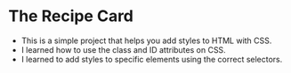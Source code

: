 # The Recipe Card

* This is a simple project that helps you add styles to HTML with CSS.
* I learned how to use the class and ID attributes on CSS.
* I learned to add styles to specific elements using the correct selectors.
